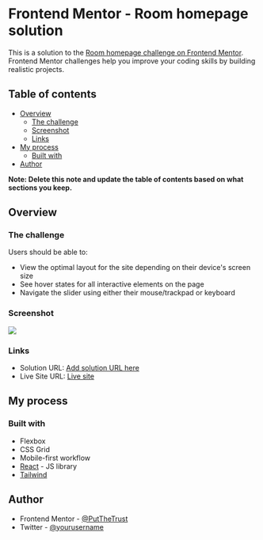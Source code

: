 # Frontend Mentor - Room homepage solution

This is a solution to the [Room homepage challenge on Frontend Mentor](https://www.frontendmentor.io/challenges/room-homepage-BtdBY_ENq). Frontend Mentor challenges help you improve your coding skills by building realistic projects.

## Table of contents

- [Overview](#overview)
  - [The challenge](#the-challenge)
  - [Screenshot](#screenshot)
  - [Links](#links)
- [My process](#my-process)
  - [Built with](#built-with)
- [Author](#author)

**Note: Delete this note and update the table of contents based on what sections you keep.**

## Overview

### The challenge

Users should be able to:

- View the optimal layout for the site depending on their device's screen size
- See hover states for all interactive elements on the page
- Navigate the slider using either their mouse/trackpad or keyboard

### Screenshot

![](./screenshot.png)

### Links

- Solution URL: [Add solution URL here](https://your-solution-url.com)
- Live Site URL: [Live site](https://room-homepage-two-omega.vercel.app/)

## My process

### Built with

- Flexbox
- CSS Grid
- Mobile-first workflow
- [React](https://reactjs.org/) - JS library
- [Tailwind](https://tailwindcss.com/)

## Author

- Frontend Mentor - [@PutTheTrust](https://www.frontendmentor.io/profile/putthetrust)
- Twitter - [@yourusername](https://www.twitter.com/thembamdlulidev)
